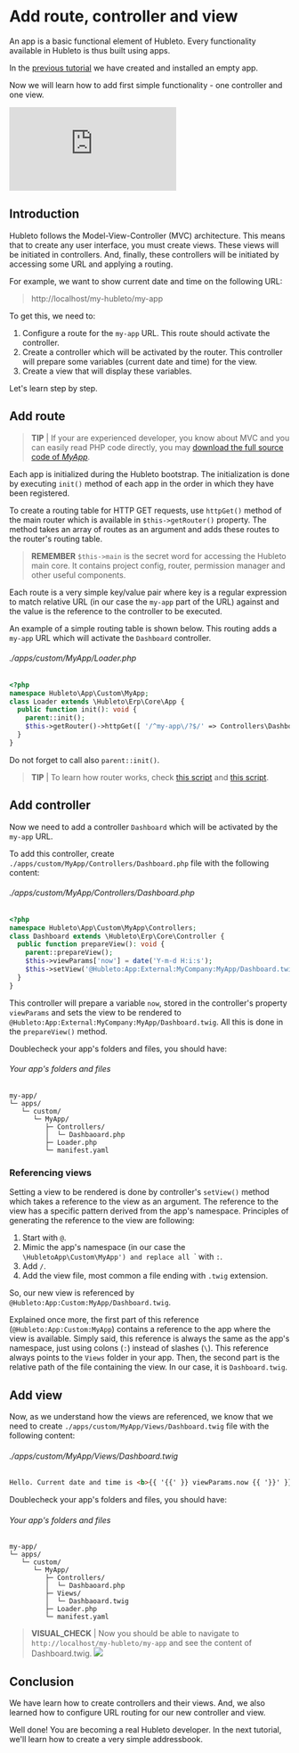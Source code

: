 # Add route, controller and view

An app is a basic functional element of Hubleto. Every functionality available in Hubleto is thus built using apps.

In the [previous tutorial](create-app-loader-and-manifest) we have created and installed an empty app.

Now we will learn how to add first simple functionality - one controller and one view.

<div class="youtube-video">
  <iframe src="https://www.youtube.com/embed/Cz-MC2xuTkQ" title="YouTube video player" frameborder="0" allow="accelerometer; autoplay; clipboard-write; encrypted-media; gyroscope; picture-in-picture; web-share" referrerpolicy="strict-origin-when-cross-origin" allowfullscreen></iframe>
</div>

## Introduction

Hubleto follows the Model-View-Controller (MVC) architecture. This means that to create any user interface, you must create views. These views will be initiated in controllers. And, finally, these controllers will be initiated by accessing some URL and applying a routing.

For example, we want to show current date and time on the following URL:

> http://localhost/my-hubleto/my-app

To get this, we need to:

  1. Configure a route for the `my-app` URL. This route should activate the controller.
  2. Create a controller which will be activated by the router. This controller will prepare some variables (current date and time) for the view.
  3. Create a view that will display these variables.

Let's learn step by step.

## Add route


> **TIP** | If your are experienced developer, you know about MVC and you can easily read PHP code directly, you may [download the full source code of *MyApp*](downloads/MyApp.zip).

Each app is initialized during the Hubleto bootstrap. The initialization is done by executing `init()` method of each app in the order in which they have been registered.

To create a routing table for HTTP GET requests, use `httpGet()` method of the main router which is available in `$this->getRouter()` property. The method takes an array of routes as an argument and adds these routes to the router's routing table.

> **REMEMBER** `$this->main` is the secret word for accessing the Hubleto main core. It contains project config, router, permission manager and other useful components.

Each route is a very simple key/value pair where key is a regular expression to match relative URL (in our case the `my-app` part of the URL) against and the value is the reference to the controller to be executed.

An example of a simple routing table is shown below. This routing adds a `my-app` URL which will activate the `Dashboard` controller.

###### ./apps/custom/MyApp/Loader.php
```php
<?php
namespace Hubleto\App\Custom\MyApp;
class Loader extends \Hubleto\Erp\Core\App {
  public function init(): void {
    parent::init();
    $this->getRouter()->httpGet([ '/^my-app\/?$/' => Controllers\Dashboard::class ]);
  }
}
```

Do not forget to call also `parent::init()`.

> **TIP** | To learn how router works, check [this script](https://github.com/hubleto/erp/blob/main/src/core/Router.php) and [this script](https://github.com/wai-blue/adios/blob/main/src/Core/Router.php).

## Add controller

Now we need to add a controller `Dashboard` which will be activated by the `my-app` URL.

To add this controller, create `./apps/custom/MyApp/Controllers/Dashboard.php` file with the following content:

###### ./apps/custom/MyApp/Controllers/Dashboard.php
```php
<?php
namespace Hubleto\App\Custom\MyApp\Controllers;
class Dashboard extends \Hubleto\Erp\Core\Controller {
  public function prepareView(): void {
    parent::prepareView();
    $this->viewParams['now'] = date('Y-m-d H:i:s');
    $this->setView('@Hubleto:App:External:MyCompany:MyApp/Dashboard.twig');
  }
}
```

This controller will prepare a variable `now`, stored in the controller's property `viewParams` and sets the view to be rendered to `@Hubleto:App:External:MyCompany:MyApp/Dashboard.twig`. All this is done in the `prepareView()` method.

Doublecheck your app's folders and files, you should have:

###### Your app's folders and files
```
my-app/
└─ apps/
   └─ custom/
      └─ MyApp/
         ├─ Controllers/
         │  └─ Dashbaoard.php
         ├─ Loader.php
         └─ manifest.yaml
```

### Referencing views

Setting a view to be rendered is done by controller's `setView()` method which takes a reference to the view as an argument. The reference to the view has a specific pattern derived from the app's namespace. Principles of generating the reference to the view are following:

  1. Start with `@`.
  2. Mimic the app's namespace (in our case the `\HubletoApp\Custom\MyApp') and replace all `\` with `:`.
  3. Add `/`.
  4. Add the view file, most common a file ending with `.twig` extension.

So, our new view is referenced by `@Hubleto:App:Custom:MyApp/Dashboard.twig`.

Explained once more, the first part of this reference (`@Hubleto:App:Custom:MyApp`) contains a reference to the app where the view is available. Simply said, this reference is always the same as the app's namespace, just using colons (`:`) instead of slashes (`\`). This reference always points to the `Views` folder in your app. Then, the second part is the relative path of the file containing the view. In our case, it is `Dashboard.twig`.

## Add view

Now, as we understand how the views are referenced, we know that we need to create `./apps/custom/MyApp/Views/Dashboard.twig` file with the following content:

###### ./apps/custom/MyApp/Views/Dashboard.twig
```html
Hello. Current date and time is <b>{{ '{{' }} viewParams.now {{ '}}' }}</b>.
```

Doublecheck your app's folders and files, you should have:

###### Your app's folders and files
```
my-app/
└─ apps/
   └─ custom/
      └─ MyApp/
         ├─ Controllers/
         │  └─ Dashbaoard.php
         ├─ Views/
         │  └─ Dashbaoard.twig
         ├─ Loader.php
         └─ manifest.yaml
```

> **VISUAL_CHECK** | Now you should be able to navigate to `http://localhost/my-hubleto/my-app`  and see the content of Dashboard.twig.
> <img src="{{ bookRootUrl }}/content/assets/images/my-app-dashboard.png">

## Conclusion

We have learn how to create controllers and their views. And, we also learned how to configure URL routing for our new controller and view.

Well done! You are becoming a real Hubleto developer. In the next tutorial, we'll learn how to create a very simple addressbook.
